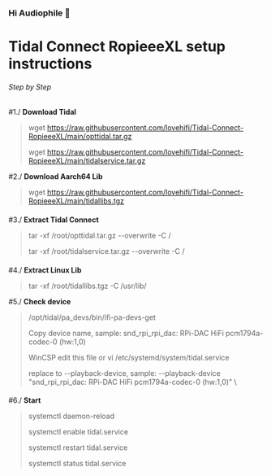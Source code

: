 
### Hi Audiophile 👋


# Tidal Connect RopieeeXL setup instructions

###### Step by Step

#1./ **Download Tidal**
> wget https://raw.githubusercontent.com/lovehifi/Tidal-Connect-RopieeeXL/main/opttidal.tar.gz
> 
> wget https://raw.githubusercontent.com/lovehifi/Tidal-Connect-RopieeeXL/main/tidalservice.tar.gz
>
#2./ **Download Aarch64 Lib**
> wget https://raw.githubusercontent.com/lovehifi/Tidal-Connect-RopieeeXL/main/tidallibs.tgz
> 
> 
####
####
#3./ **Extract Tidal Connect**
> tar -xf /root/opttidal.tar.gz --overwrite -C /
> 
> tar -xf /root/tidalservice.tar.gz --overwrite -C /
> 
> 
####
####
#4./ **Extract Linux Lib**
> tar -xf /root/tidallibs.tgz -C /usr/lib/
>

#5./ **Check device**
> /opt/tidal/pa_devs/bin/ifi-pa-devs-get
> 
> Copy device name, sample: snd_rpi_rpi_dac: RPi-DAC HiFi pcm1794a-codec-0 (hw:1,0)
> 
> WinCSP edit this file or vi /etc/systemd/system/tidal.service
> 
> replace to --playback-device, sample: --playback-device "snd_rpi_rpi_dac: RPi-DAC HiFi pcm1794a-codec-0 (hw:1,0)" \
> 
####

####
####
#6./ **Start**
> systemctl daemon-reload
> 
> systemctl enable tidal.service
> 
> systemctl restart tidal.service
> 
> systemctl status tidal.service
> 
####
####
